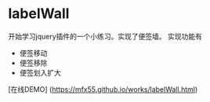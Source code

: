 # labelWall
开始学习jquery插件的一个小练习。实现了便签墙。
实现功能有
  * 便签移动
  * 便签移除
  * 便签划入扩大

[在线DEMO] (https://mfx55.github.io/works/labelWall.html)


